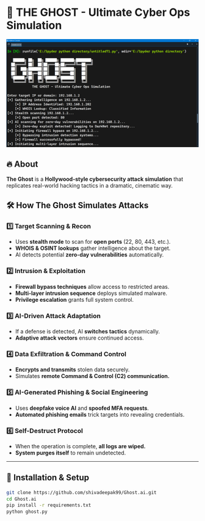 # 👻 THE GHOST - Ultimate Cyber Ops Simulation

![The Ghost Interface](target/debug/.fingerprint/GHOST-7ee1e42de521476d/ref1.png)  

## 🔥 About  
**The Ghost** is a **Hollywood-style cybersecurity attack simulation** that replicates real-world hacking tactics in a dramatic, cinematic way.  

## 🛠 How The Ghost Simulates Attacks  

### **1️⃣ Target Scanning & Recon**  
- Uses **stealth mode** to scan for **open ports** (22, 80, 443, etc.).  
- **WHOIS & OSINT lookups** gather intelligence about the target.  
- AI detects potential **zero-day vulnerabilities** automatically.  

### **2️⃣ Intrusion & Exploitation**  
- **Firewall bypass techniques** allow access to restricted areas.  
- **Multi-layer intrusion sequence** deploys simulated malware.  
- **Privilege escalation** grants full system control.  

### **3️⃣ AI-Driven Attack Adaptation**  
- If a defense is detected, AI **switches tactics** dynamically.  
- **Adaptive attack vectors** ensure continued access.  

### **4️⃣ Data Exfiltration & Command Control**  
- **Encrypts and transmits** stolen data securely.  
- Simulates **remote Command & Control (C2) communication.**  

### **5️⃣ AI-Generated Phishing & Social Engineering**  
- Uses **deepfake voice AI** and **spoofed MFA requests**.  
- **Automated phishing emails** trick targets into revealing credentials.  

### **6️⃣ Self-Destruct Protocol**  
- When the operation is complete, **all logs are wiped.**  
- **System purges itself** to remain undetected.  

---

## 🚀 Installation & Setup  
```bash
git clone https://github.com/shivadeepak99/Ghost.ai.git
cd Ghost.ai
pip install -r requirements.txt
python ghost.py
